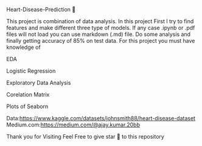 Heart-Disease-Prediction 🌟

This project is combination of data analysis.
In this project First I try to find features and make different three type of models.
If any case .ipynb or .pdf files will not load you can use markdown (.md) file.
Do some analysis and finally getting accuracy of 85% on test data.
For this project you must have knowledge of

EDA

Logistic Regression

Exploratory Data Analysis

Corelation Matrix

Plots of Seaborn

Data:https://www.kaggle.com/datasets/johnsmith88/heart-disease-dataset
Medium.com:https://medium.com/@ajay.kumar.20bb


Thank you for Visiting
Feel Free to give star 🌟 to this repository